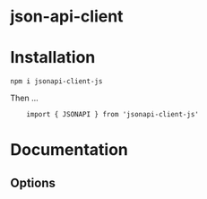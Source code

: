 # json-api-client

# Installation

`npm i jsonapi-client-js`

Then ...

```
    import { JSONAPI } from 'jsonapi-client-js'
```

# Documentation


## Options
